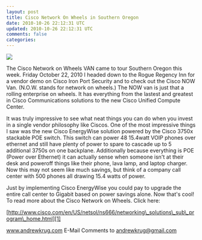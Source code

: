 ```yaml
---           
layout: post
title: Cisco Network On Wheels in Southern Oregon
date: 2010-10-26 22:12:31 UTC
updated: 2010-10-26 22:12:31 UTC
comments: false
categories: 
---
```

[![](http://1.bp.blogspot.com/_CqsRlf7vT4Y/TMdSI2_0ruI/AAAAAAAAAZc/Qv5U-rbJwT4/s320/New+Van.jpg)][0]

The Cisco Network on Wheels VAN came to tour Southern Oregon this week.  Friday October 22, 2010 I headed down to the Rogue Regency Inn for a vendor demo on Cisco Iron Port Security and to check out the Cisco NOW Van.  (N.O.W. stands for network on wheels.) The NOW van is just that a rolling enterprise on wheels.  It has everything from the lastest and greatest in Cisco Communications solutions to the new Cisco Unified Compute Center.  

It was truly impressive to see what neat things you can do when you invest in a single vendor philosophy like Ciscos.  One of the most impressive things I saw was the new Cisco EnergyWise solution powered by the Cisco 3750x stackable POE switch.  This switch can power 48 15.4watt VOIP phones over ethernet and still have plenty of power to spare to cascade up to 5 additional 3750s on one backplane.  Additionally because everything is POE (Power over Ethernet) it can actually sense when someone isn't at their desk and poweroff things like their phone, lava lamp, and laptop charger.  Now this may not seem like much savings, but think of a company call center with 500 phones all drawing 15.4 watts of power.  

Just by implementing Cisco EnergyWise you could pay to upgrade the entire call center to Gigabit based on power savings alone.  Now that's cool!  To read more about the Cisco Network on Wheels. Click here:

[http://www.cisco.com/en/US/netsol/ns666/networking\_solutions\_sub\_program\_home.html][1]

www.andrewkrug.com E-Mail Comments to andrewkrug@gmail.com

[0]: http://1.bp.blogspot.com/_CqsRlf7vT4Y/TMdSI2_0ruI/AAAAAAAAAZc/Qv5U-rbJwT4/s1600/New+Van.jpg
[1]: http://www.cisco.com/en/US/netsol/ns666/networking_solutions_sub_program_home.html